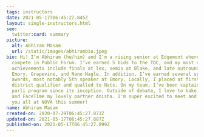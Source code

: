 ```yaml
---
tags: instructors
date: 2021-05-17T06:45:27.845Z
layout: single-instructors.html
seo:
  twitter:card: summary
picture:
  alt: Abhiram Masam
  url: /static/images/abhirambio.jpeg
bio: Hi! I’m Abhiram (he/him) and I’m a rising senior at Edgemont where I
  compete in Public Forum. I’ve earned 5 bids to the TOC, and my most notable
  achievements include finals at lex, semis at Blake, and late outrounds at
  Emory, Grapevine, and Nano Nagle. In addition, I’ve earned several speaker
  awards, most notably 5th speaker at Emory. Locally, I placed at first at my
  district qualifier and qualled to Nats. On my team, I’ve been captain of our
  parli program since its inception. Outside of debate, I love to bake, cook,
  and FaceTime my lovely partner Anisha. I'm super excited to meet and work with
  you all at NOVA this summer!
name: Abhiram Masam
created-on: 2020-07-29T06:45:27.873Z
updated-on: 2021-05-17T06:45:27.887Z
published-on: 2021-05-17T06:45:27.899Z
---
```

